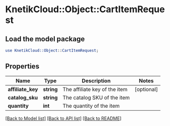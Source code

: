 # KnetikCloud::Object::CartItemRequest

## Load the model package
```perl
use KnetikCloud::Object::CartItemRequest;
```

## Properties
Name | Type | Description | Notes
------------ | ------------- | ------------- | -------------
**affiliate_key** | **string** | The affiliate key of the item | [optional] 
**catalog_sku** | **string** | The catalog SKU of the item | 
**quantity** | **int** | The quantity of the item | 

[[Back to Model list]](../README.md#documentation-for-models) [[Back to API list]](../README.md#documentation-for-api-endpoints) [[Back to README]](../README.md)


